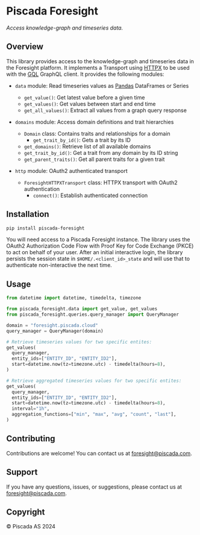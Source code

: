 # Piscada Foresight

_*Access knowledge-graph and timeseries data.*_


## Overview

This library provides access to the knowledge-graph and timeseries data in the Foresight platform. It implements a Transport using [HTTPX](https://www.python-httpx.org/) to be used with the [GQL](https://gql.readthedocs.io/) GraphQL client. It provides the following modules:

- `data` module: Read timeseries values as [Pandas](https://pandas.pydata.org/) DataFrames or Series
  - `get_value()`: Get latest value before a given time
  - `get_values()`: Get values between start and end time
  - `get_all_values()`: Extract all values from a graph query response

- `domains` module: Access domain definitions and trait hierarchies
  - `Domain` class: Contains traits and relationships for a domain
    - `get_trait_by_id()`: Gets a trait by its ID
  - `get_domains()`: Retrieve list of all available domains
  - `get_trait_by_id()`: Get a trait from any domain by its ID string
  - `get_parent_traits()`: Get all parent traits for a given trait

- `http` module: OAuth2 authenticated transport
  - `ForesightHTTPXTransport` class: HTTPX transport with OAuth2 authentication
    - `connect()`: Establish authenticated connection


## Installation

```bash
pip install piscada-foresight
```

You will need access to a Piscada Foresight instance. The library uses the OAuth2 Authorization Code Flow with Proof Key for Code Exchange (PKCE) to act on behalf of your user. After an initial interactive login, the library persists the session state in `$HOME/.<client_id>_state` and will use that to authenticate non-interactive the next time.


## Usage

```python
from datetime import datetime, timedelta, timezone

from piscada_foresight.data import get_value, get_values
from piscada_foresight.queries.query_manager import QueryManager

domain = "foresight.piscada.cloud"
query_manager = QueryManager(domain)

# Retrieve timeseries values for two specific entites:
get_values(
  query_manager,
  entity_ids=["ENTITY_ID", "ENTITY_ID2"],
  start=datetime.now(tz=timezone.utc) - timedelta(hours=8),
)

# Retrieve aggregated timeseries values for two specific entites:
get_values(
  query_manager,
  entity_ids=["ENTITY_ID", "ENTITY_ID2"],
  start=datetime.now(tz=timezone.utc) - timedelta(hours=8),
  interval="1h",
  aggregation_functions=["min", "max", "avg", "count", "last"],
)


```

## Contributing

Contributions are welcome! You can contact us at [foresight@piscada.com](mailto:foresight@piscada.com).


## Support

If you have any questions, issues, or suggestions, please contact us at [foresight@piscada.com](mailto:foresight@piscada.com).


## Copyright

© Piscada AS 2024
